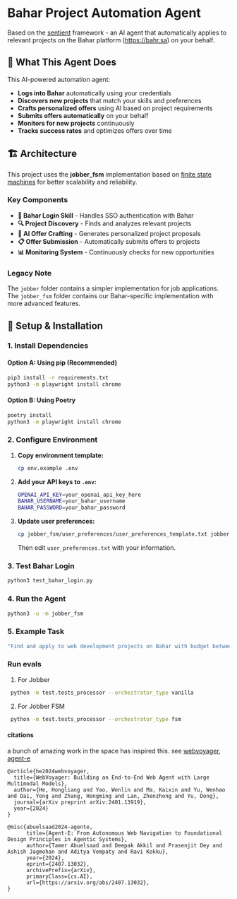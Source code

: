 # Bahar Project Automation Agent

Based on the [sentient](https://github.com/sentient-engineering/sentient) framework - an AI agent that automatically applies to relevant projects on the Bahar platform (https://bahr.sa) on your behalf.

## 🎯 What This Agent Does

This AI-powered automation agent:
- **Logs into Bahar** automatically using your credentials
- **Discovers new projects** that match your skills and preferences  
- **Crafts personalized offers** using AI based on project requirements
- **Submits offers automatically** on your behalf
- **Monitors for new projects** continuously
- **Tracks success rates** and optimizes offers over time

## 🏗️ Architecture

This project uses the **jobber_fsm** implementation based on [finite state machines](https://github.com/sentient-engineering/multi-agent-fsm) for better scalability and reliability.

### Key Components

- **🔐 Bahar Login Skill** - Handles SSO authentication with Bahar
- **🔍 Project Discovery** - Finds and analyzes relevant projects
- **🤖 AI Offer Crafting** - Generates personalized project proposals
- **📋 Offer Submission** - Automatically submits offers to projects
- **📊 Monitoring System** - Continuously checks for new opportunities

### Legacy Note

The `jobber` folder contains a simpler implementation for job applications. The `jobber_fsm` folder contains our Bahar-specific implementation with more advanced features.

## 🚀 Setup & Installation

### 1. Install Dependencies

#### Option A: Using pip (Recommended)
```bash
pip3 install -r requirements.txt
python3 -m playwright install chrome
```

#### Option B: Using Poetry
```bash
poetry install
python3 -m playwright install chrome
```

### 2. Configure Environment

1. **Copy environment template:**
   ```bash
   cp env.example .env
   ```

2. **Add your API keys to `.env`:**
   ```bash
   OPENAI_API_KEY=your_openai_api_key_here
   BAHAR_USERNAME=your_bahar_username
   BAHAR_PASSWORD=your_bahar_password
   ```

3. **Update user preferences:**
   ```bash
   cp jobber_fsm/user_preferences/user_preferences_template.txt jobber_fsm/user_preferences/user_preferences.txt
   ```
   Then edit `user_preferences.txt` with your information.

### 3. Test Bahar Login

```bash
python3 test_bahar_login.py
```

### 4. Run the Agent

```bash
python3 -u -m jobber_fsm
```

### 5. Example Task

```bash
"Find and apply to web development projects on Bahar with budget between $500-$2000"
```

### Run evals

1. For Jobber

```bash
 python -m test.tests_processor --orchestrator_type vanilla
```

2. For Jobber FSM

```bash
 python -m test.tests_processor --orchestrator_type fsm
```

#### citations

a bunch of amazing work in the space has inspired this. see [webvoyager](https://arxiv.org/abs/2401.13919), [agent-e](https://arxiv.org/abs/2407.13032)

```
@article{he2024webvoyager,
  title={WebVoyager: Building an End-to-End Web Agent with Large Multimodal Models},
  author={He, Hongliang and Yao, Wenlin and Ma, Kaixin and Yu, Wenhao and Dai, Yong and Zhang, Hongming and Lan, Zhenzhong and Yu, Dong},
  journal={arXiv preprint arXiv:2401.13919},
  year={2024}
}
```

```
@misc{abuelsaad2024-agente,
      title={Agent-E: From Autonomous Web Navigation to Foundational Design Principles in Agentic Systems},
      author={Tamer Abuelsaad and Deepak Akkil and Prasenjit Dey and Ashish Jagmohan and Aditya Vempaty and Ravi Kokku},
      year={2024},
      eprint={2407.13032},
      archivePrefix={arXiv},
      primaryClass={cs.AI},
      url={https://arxiv.org/abs/2407.13032},
}
```

